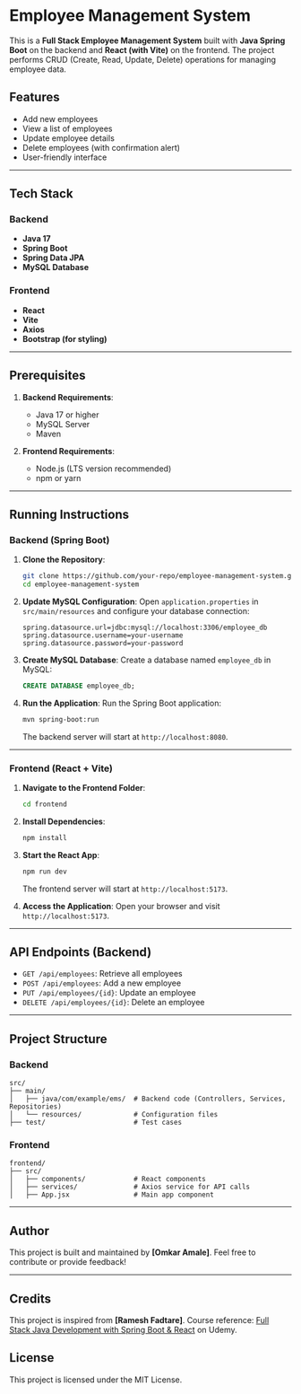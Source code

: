# Employee Management System

This is a **Full Stack Employee Management System** built with **Java Spring Boot** on the backend and **React (with Vite)** on the frontend. The project performs CRUD (Create, Read, Update, Delete) operations for managing employee data.

## Features
- Add new employees
- View a list of employees
- Update employee details
- Delete employees (with confirmation alert)
- User-friendly interface

---

## Tech Stack

### Backend
- **Java 17**
- **Spring Boot**
- **Spring Data JPA**
- **MySQL Database**

### Frontend
- **React**
- **Vite**
- **Axios**
- **Bootstrap (for styling)**

---

## Prerequisites

1. **Backend Requirements**:
   - Java 17 or higher
   - MySQL Server
   - Maven

2. **Frontend Requirements**:
   - Node.js (LTS version recommended)
   - npm or yarn

---

## Running Instructions

### Backend (Spring Boot)
1. **Clone the Repository**:
   ```bash
   git clone https://github.com/your-repo/employee-management-system.git
   cd employee-management-system
   ```

2. **Update MySQL Configuration**:
   Open `application.properties` in `src/main/resources` and configure your database connection:
   ```properties
   spring.datasource.url=jdbc:mysql://localhost:3306/employee_db
   spring.datasource.username=your-username
   spring.datasource.password=your-password
   ```

3. **Create MySQL Database**:
   Create a database named `employee_db` in MySQL:
   ```sql
   CREATE DATABASE employee_db;
   ```

4. **Run the Application**:
   Run the Spring Boot application:
   ```bash
   mvn spring-boot:run
   ```
   The backend server will start at `http://localhost:8080`.

---

### Frontend (React + Vite)
1. **Navigate to the Frontend Folder**:
   ```bash
   cd frontend
   ```

2. **Install Dependencies**:
   ```bash
   npm install
   ```

3. **Start the React App**:
   ```bash
   npm run dev
   ```
   The frontend server will start at `http://localhost:5173`.

4. **Access the Application**:
   Open your browser and visit `http://localhost:5173`.

---

## API Endpoints (Backend)
- `GET /api/employees`: Retrieve all employees
- `POST /api/employees`: Add a new employee
- `PUT /api/employees/{id}`: Update an employee
- `DELETE /api/employees/{id}`: Delete an employee

---

## Project Structure

### Backend
```
src/
├── main/
│   ├── java/com/example/ems/  # Backend code (Controllers, Services, Repositories)
│   └── resources/             # Configuration files
├── test/                      # Test cases
```

### Frontend
```
frontend/
├── src/
│   ├── components/            # React components
│   ├── services/              # Axios service for API calls
│   ├── App.jsx                # Main app component
```

---

## Author
This project is built and maintained by **[Omkar Amale]**. Feel free to contribute or provide feedback!

---

## Credits
This project is inspired from **[Ramesh Fadtare]**. Course reference: [Full Stack Java Development with Spring Boot & React](https://synechron.udemy.com/course/full-stack-java-development-with-spring-boot-react/learn/lecture/38718748#overview) on Udemy.


## License
This project is licensed under the MIT License.



